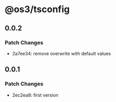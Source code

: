 # @os3/tsconfig

## 0.0.2

### Patch Changes

- 2a7ee34: remove overwrite with default values

## 0.0.1

### Patch Changes

- 2ec2ea8: first version
